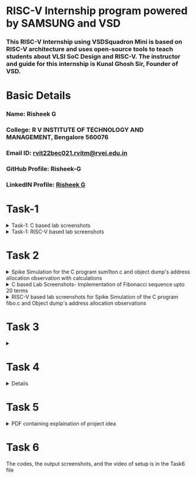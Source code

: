 # RISC-V Internship program powered by SAMSUNG and VSD
### This RISC-V Internship using VSDSquadron Mini is based on RISC-V architecture and uses open-source tools to teach students about VLSI SoC Design and RISC-V. The instructor and guide for this internship is Kunal Ghosh Sir, Founder of VSD.

# Basic Details

### Name: Risheek G
### College: R V INSTITUTE OF TECHNOLOGY AND MANAGEMENT, Bengalore 560076
### Email ID: rvit22bec021.rvitm@rvei.edu.in
### GitHub Profile: Risheek-G
### LinkedIN Profile: [Risheek G](https://www.linkedin.com/in/risheek-g-642465273/)

</details>

# Task-1

<details>
<summary> Task-1: C based lab screenshots </summary>
<br>

![t1_1](https://github.com/user-attachments/assets/f21b1a07-8321-45ab-922e-eb723353ddeb)

</details>

<details>
<summary> Task-1: RISC-V based lab screenshots </summary>
<br>

![t1_2](https://github.com/user-attachments/assets/23d78bbb-26d6-4604-aee7-d7a9cd8eb4ac)
</details>

# Task 2
<details>
<summary>Spike Simulation for the C program sum1ton.c and object dump's address allocation observation with calculations</summary>
<br>

![1st ](https://github.com/user-attachments/assets/71adfdc3-60cf-43f6-b50d-d5f13c27f6a3)

</details>
<details>
<summary>C based Lab Screenshots- Implementation of Fibonacci sequence upto 20 terms</summary>
<br>
  
 ![2nd](https://github.com/user-attachments/assets/f7168cdc-930e-45ab-b67b-523a83af6de1)
</details>
<details>
<summary>RISC-V based lab screenshots for Spike Simulation of the C program fibo.c and Object dump's address allocation observations</summary>
<br>
  
#### Using -O1 compilation algorithm

![O1](https://github.com/user-attachments/assets/9ccbf616-99d9-49ef-8cda-744382d42d58)

#### Using -Ofast compliation algorithm

![Ofast](https://github.com/user-attachments/assets/bc040f66-deb1-47ea-a4ba-485a17186fb4)

</details>

# Task 3
<details>
<summary></summary>
<br>

 ![Image](https://github.com/user-attachments/assets/3a30a7f2-4067-4784-a5a4-af0e47cf8d41)
 
Instruction 1
Instruction: lui a2, 0x1
Type: U-Type
Opcode: 0110111 (lui)
Destination Register: a2 = x12 → 01100
Immediate: 0x1 → 00000000000000000001 (20 bits)
Overall Encoding:
00000000000000000001 | 01100 | 0110111

Instruction 2
Instruction: lui a0, 0x21
Type: U-Type
Opcode: 0110111 (lui)
Destination Register: a0 = x10 → 01010
Immediate: 0x21 → 00000000000100001 (20 bits)
Overall Encoding:
00000000000100001 | 01010 | 0110111

Instruction 3
Instruction: addi sp, sp, -16
Type: I-Type
Opcode: 0010011 (addi)
Destination Register: sp = x2 → 00010
Source Register: sp = x2 → 00010
Immediate: -16 → 1111111111110000 (12 bits, sign-extended)
Overall Encoding:
1111111111110000 | 00010 | 000 | 00010 | 0010011

Instruction 4
Instruction: addi a2, a2, 954
Type: I-Type
Opcode: 0010011 (addi)
Destination Register: a2 = x12 → 01100
Source Register: a2 = x12 → 01100
Immediate: 954 → 0011101010 (12 bits, sign-extended)
Overall Encoding:
0011101010 | 01100 | 000 | 01100 | 0010011

Instruction 5
Instruction: addi a1, a1, 100
Type: I-Type
Opcode: 0010011 (addi)
Destination Register: a1 = x11 → 01011
Source Register: a1 = x11 → 01011
Immediate: 100 → 00000001100100 (12 bits, sign-extended)
Overall Encoding:
00000001100100 | 01011 | 000 | 01011 | 0010011

Instruction 6
Instruction: addi a0, a0, 384
Type: I-Type
Opcode: 0010011 (addi)
Destination Register: a0 = x10 → 01010
Source Register: a0 = x10 → 01010
Immediate: 384 → 00000110000000 (12 bits, sign-extended)
Overall Encoding:
00000110000000 | 01010 | 000 | 01010 | 0010011

Instruction 7
Instruction: sd ra, 8(sp)
Type: S-Type
Opcode: 0100011 (sd)
Source Register: ra = x1 → 00001
Base Register: sp = x2 → 00010
Immediate: 8 → 0000000001000 (split into imm[11:5] and imm[4:0])
Overall Encoding:
0000000 | 00001 | 00010 | 010 | 0001000 | 0100011

Instruction 8
Instruction: jal ra, 1040c
Type: J-Type
Opcode: 1101111 (jal)
Destination Register: ra = x1 → 00001
Offset: 1040c → 00010000000000001100 (20 bits, sign-extended)
Overall Encoding:
00010000000000001100 | 00001 | 1101111

Instruction 9
Instruction: ld ra, 8(sp)
Type: I-Type
Opcode: 0000011 (ld)
Destination Register: ra = x1 → 00001
Base Register: sp = x2 → 00010
Immediate: 8 → 0000000001000 (12 bits, sign-extended)
Overall Encoding:
0000000001000 | 00010 | 011 | 00001 | 0000011

Instruction 10
Instruction: addi a0, a0, 0
Type: I-Type
Opcode: 0010011 (addi)
Destination Register: a0 = x10 → 01010
Source Register: a0 = x10 → 01010
Immediate: 0 → 000000000000 (12 bits, sign-extended)
Overall Encoding:
000000000000 | 01010 | 000 | 01010 | 0010011

Instruction 11
Instruction: addi sp, sp, 16
Type: I-Type
Opcode: 0010011 (addi)
Destination Register: sp = x2 → 00010
Source Register: sp = x2 → 00010
Immediate: 16 → 00000000010000 (12 bits, sign-extended)
Overall Encoding:
00000000010000 | 00010 | 000 | 00010 | 0010011

Instruction 12
Instruction: ret
Type: I-Type (jalr)
Opcode: 1100111 (jalr)
Destination Register: x0 → 00000
Base Register: ra = x1 → 00001
Immediate: 0 → 000000000000 (12 bits, sign-extended)
Overall Encoding:
000000000000 | 00001 | 000 | 00000 | 1100111
</details>

# Task 4

<details>
 
## 1. RISC-V RV32I

This project provides an insight into the working of a few important instructions of the instruction set of a Single cycle Reduced Instruction Set Computer - Five(RISC-V) Instruction Set Architecture suitable for use across wide-spectrum of Applications from low power embedded devices to high performance Cloud based Server processors. The base RISC-V is a 32-bit processor with 31 general-purpose registers, so all the instructions are 32-bit long. Some Applications where the RISC-V processors have begun to make some significant threads are in Artificial intelligence and machine learning, Embedded systems, Ultra Low power processing systems etc.

## 2. BLOCK DIAGRAM OF RISC-V RV32I
![image](https://user-images.githubusercontent.com/110079631/181293948-beb8622c-7696-4b06-b6c9-eeab9b8ab9d3.png)

## 3. INSTRUCTION SET OF RISC-V RV32I
![image](https://user-images.githubusercontent.com/110079631/181298133-60269bc2-01da-4b5c-8b42-69057b8dc15c.png)

## 4. FUNCTIONAL SIMULATION

### 4.1 About iverilog and gtkwave
- Icarus Verilog is an implementation of the Verilog hardware description language.
- GTKWave is a fully featured GTK+ v1. 2 based wave viewer for Unix and Win32 which reads Ver Structural Verilog Compiler generated AET files as well as standard Verilog VCD/EVCD files and allows their viewing.

### 4.2 Installing iverilog and gtkwave

- *For Ubuntu*

 Open your terminal and type the following to install iverilog and GTKWave
 
 $   sudo apt get update
 $   sudo apt get install iverilog gtkwave
 

- *To clone the repository and download the netlist files for simulation , enter the following commands in your terminal.*

 
 $ git clone https://github.com/vinayrayapati/iiitb_rv32i
 $ cd iiitb_rv32i
 
- *To simulate and run the verilog code , enter the following commands in your terminal.*


$ iverilog -o iiitb_rv32i iiitb_rv32i.v iiitb_rv32i_tb.v
$ ./iiitb_rv32i

- *To see the output waveform in gtkwave, enter the following commands in your terminal.*

$ gtkwave iiitb_rv32i.vcd

### 4.3 The output waveform
 
 Instruction 1:add r6,r2,r1
 
 ![Image](https://github.com/user-attachments/assets/5f442b64-ca75-4a44-8ed2-4edf395b451d)

 Instruction 2:sub r7,r1,r2
 
![Image](https://github.com/user-attachments/assets/d466f3d7-56bd-4a64-8259-b737a30cc91a)

 Instruction 3:and r8,r1,r3
 
![Image](https://github.com/user-attachments/assets/3e393c85-07df-4f25-bb9a-a256d58ad89a)

 Instruction 4:or r9,r2,r5
 
 ![Image](https://github.com/user-attachments/assets/d32c3e0f-385d-4ea9-8eca-36453c7c536d)

 Instruction 5:xor r10,r1,r4
 
![Image](https://github.com/user-attachments/assets/448bc592-c25c-4819-a5fb-26d67066549a)

 Instruction 6:slt r11,r2,r4
 
 ![Image](https://github.com/user-attachments/assets/db820b84-7ba8-4025-9aac-085f7c4232a4)

 Instruction 7:addi r12,r4,5
 
 ![Image](https://github.com/user-attachments/assets/26e1c82e-e76d-43d6-9e55-918d1268fb21)

 Instruction 8:sw r3,r1,2
 
 ![Image](https://github.com/user-attachments/assets/e9a439af-6861-4c2d-b781-7666bc3abfb3)

 Instruction 9:lw r13,r1,2
 
 ![Image](https://github.com/user-attachments/assets/afe41c20-05da-4e39-a88f-dfa03e038afa)

 Instruction 10:beq r0,r0,15
 
 ![image](https://github.com/user-attachments/assets/1afe2bb4-5055-4958-913b-f9719ed5b40c)

</details>

# Task 5

<details>
<summary> PDF containing explaination of project idea </summary>
 
[Task5_samsungriscv (1).pdf](https://github.com/user-attachments/files/18816195/Task5_samsungriscv.1.pdf)

</details>

# Task 6


 <summary>The codes, the output screenshots, and the video of setup is in the Task6 file 
 </summary>
